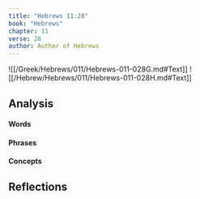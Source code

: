 ```yaml
---
title: "Hebrews 11:28"
book: "Hebrews"
chapter: 11
verse: 28
author: Author of Hebrews
---
```

![[/Greek/Hebrews/011/Hebrews-011-028G.md#Text]]
![[/Hebrew/Hebrews/011/Hebrews-011-028H.md#Text]]

## Analysis

#### Words

#### Phrases

#### Concepts

## Reflections
